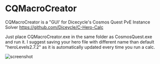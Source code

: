 # CQMacroCreator

CQMacroCreator is a "GUI' for Dicecycle's Cosmos Quest PvE Instance Solver https://github.com/Diceycle/C-Hero-Calc

Just place CQMacroCreator.exe in the same folder as CosmosQuest.exe and run it. I suggest saving your hero file with different name than default "heroLevels2.7.2" as it is automatically updated every time you run a calc.

![screenshot](https://image.prntscr.com/image/UdaXs0zuRLOBI6hlafDVLg.png)
